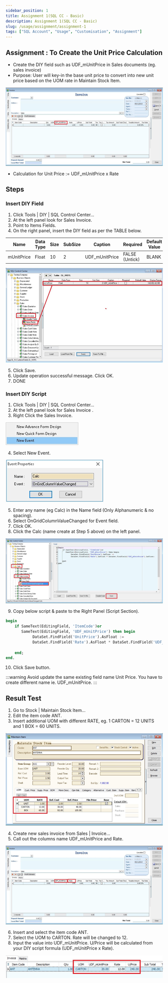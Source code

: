 ```yaml
---
sidebar_position: 1
title: Assignment 1(SQL CC - Basic)
description: Assignment 1(SQL CC - Basic)
slug: /usage/assignment/assignment-1
tags: ["SQL Account", "Usage", "Customisation", "Assignment"]
---
```


## Assignment : To Create the Unit Price Calculation
- Create the DIY field such as UDF_mUnitPrice in Sales documents (eg. sales invoice)
- Purpose: User will key-in the base unit price to convert into new unit price based on the UOM rate in Maintain Stock Item.

![1](../../../static/img/miscellaneous/assignment-img/1wl.png)

- Calculation for Unit Price := UDF_mUnitPrice x Rate

## Steps
### Insert DIY Field
01. Click Tools | DIY | SQL Control Center...
02. At the left panel look for Sales Invoice.
03. Point to Items Fields.
04. On the right panel, insert the DIY field as per the TABLE below.

| Name        | Data Type | Size | SubSize | Caption       | Required       | Default Value | Display Format    |
|-------------|-----------|------|---------|---------------|----------------|---------------|------------------|
| mUnitPrice  | Float     | 10   | 2       | UDF_mUnitPrice| FALSE (Untick) | BLANK         | #,0.00;-#,0.00   |

![2](../../../static/img/miscellaneous/assignment-img/2wl.png)

05. Click Save.
06. Update operation successful message. Click OK.
07. DONE

### Insert DIY Script
01. Click Tools | DIY | SQL Control Center...
02. At the left panel look for Sales Invoice .
03. Right Click the Sales Invoice.

![3](../../../static/img/miscellaneous/assignment-img/3wl.png)

04. Select New Event.

![4](../../../static/img/miscellaneous/assignment-img/4wl.png)

05. Enter any name (eg Calc) in the Name field (Only Alphanumeric & no spacing).
06. Select OnGridColumnValueChanged for Event field.
07. Click OK.
08. Click the Calc (name create at Step 5 above) on the left panel.

![5](../../../static/img/miscellaneous/assignment-img/5wl.png)

09. Copy below script & paste to the Right Panel (Script Section).

```sql
begin
    if SameText(EditingField, 'ItemCode')or
       SameText(EditingField, 'UDF_mUnitPrice') then begin
            DataSet.FindField('UnitPrice').AsFloat :=
            DataSet.FindField('Rate').AsFloat * DataSet.FindField('UDF_mUnitPrice').AsFloat;

    end;
end.
```

10. Click Save button.

:::warning
Avoid update the same existing field name Unit Price. You have to create different name ie. UDF_mUnitPrice.
:::

## Result Test
01. Go to Stock | Maintain Stock Item...
02. Edit the item code ANT.
03. Insert additional UOM with different RATE, eg. 1 CARTON = 12 UNITS and 1 BOX = 60 UNITS.

![6](../../../static/img/miscellaneous/assignment-img/6wl.png)


04. Create new sales invoice from Sales | Invoice...
05. Call out the columns name UDF_mUnitPrice and Rate.

![7](../../../static/img/miscellaneous/assignment-img/7wl.png)


06. Insert and select the item code ANT.
07. Select the UOM to CARTON. Rate will be changed to 12.
08. Input the value into UDF_mUnitPrice. U/Price will be calculated from your DIY script formula (UDF_mUnitPrice x Rate).

![8](../../../static/img/miscellaneous/assignment-img/8wl.png)

